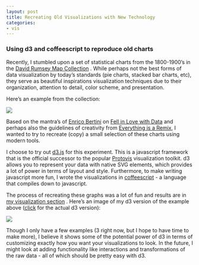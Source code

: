 ```yaml
---
layout: post
title: Recreating Old Visualizations with New Technology
categories:
- vis
---
```


### Using d3 and coffeescript to reproduce old charts

Recently, I stumbled upon a set of statistical charts from the 1800-1900’s in the [David Rumsey Map Collection](http://www.davidrumsey.com/luna/servlet/view/search?QuickSearchA=QuickSearchA&q=statistics&sort=Pub_List_No_InitialSort%2CPub_Date%2CPub_List_No%2CSeries_No&search=Search) . While perhaps not the best forms of data visualization by today’s standards (pie charts, stacked bar charts, etc), they serve as beautiful inspirations visualization techniques due to their organization, attention to detail, color scheme, and presentation.

Here’s an example from the collection:

[![](images/vis/rumsey_stat_1.png)](http://www.davidrumsey.com/luna/servlet/detail/RUMSEY~8~1~32117~1151459:Proportion-of-foreign-born-of-each-?qvq=q:%3D%22U.S.%2BCensus%2BOffice%22%2BAND%2B%3D%22Washington%22;lc:RUMSEY~8~1&mi=144&trs=288)

Based on the mantra’s of [Enrico Bertini](http://fellinlovewithdata.com/guides/how-to-become-a-data-visualization-expert-a-recipe) on [Fell in Love with Data](http://fellinlovewithdata.com) and perhaps also the guidelines of creativity from [Everything is a Remix](http://www.everythingisaremix.info/shop-now-open/), I wanted to try to recreate (copy) a small selection of these charts using modern tools.

I choose to try out [d3.js](http://mbostock.github.com/d3/) for this experiment. This is a javascript framework that is the official successor to the popular [Protovis](http://mbostock.github.com/protovis/) visualization toolkit. d3 allows you to represent your data with native SVG elements, which provides a lot of power in terms of layout and style. Furthermore, to make writing javascript more fun, I wrote the visualizations in [coffeescript](http://jashkenas.github.com/coffee-script/) - a language that compiles down to javascript.

The process of recreating these graphs was a lot of fun and results are in [my visualization section](vis/index.html#old_vis_d3) . Here’s an image of my d3 version of the example above ([click](vis/nationality_by_city.html) for the actual d3 version):

[![](images/vis/rumsey_stat_1_recreate.png)](vis/nationality\_by\_city.html)

Though I only have a few examples (3 right now, but I hope to have time to make more), I believe it shows some of the potential power of d3 in terms of customizing exactly how you want your visualizations to look. In the future, I might look at adding functionality like interactions and transformations of the raw data - all of which should be pretty easy with d3.
